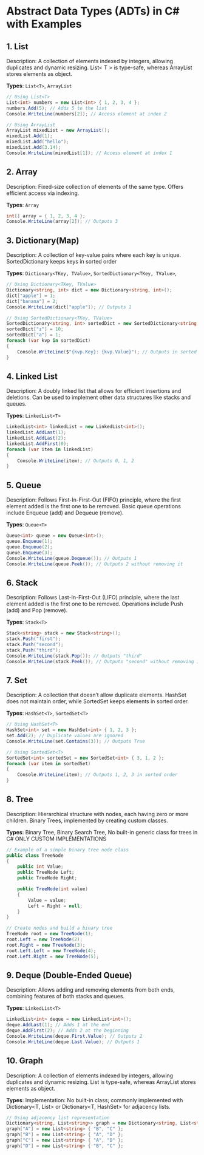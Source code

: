 # Abstract Data Types (ADTs) in C# with Examples

## 1. List

Description: A collection of elements indexed by integers, allowing duplicates and dynamic resizing. List< T > is type-safe, whereas ArrayList stores elements as object.

**Types**: `List<T>`, `ArrayList`

```csharp
// Using List<T>
List<int> numbers = new List<int> { 1, 2, 3, 4 };
numbers.Add(5); // Adds 5 to the list
Console.WriteLine(numbers[2]); // Access element at index 2

// Using ArrayList
ArrayList mixedList = new ArrayList();
mixedList.Add(1);
mixedList.Add("hello");
mixedList.Add(3.14);
Console.WriteLine(mixedList[1]); // Access element at index 1
```

## 2. Array

Description: Fixed-size collection of elements of the same type. Offers efficient access via indexing.

**Types**: `Array`

```csharp
int[] array = { 1, 2, 3, 4 };
Console.WriteLine(array[2]); // Outputs 3
```

## 3. Dictionary(Map)

Description: A collection of key-value pairs where each key is unique. SortedDictionary keeps keys in sorted order

**Types**: `Dictionary<TKey, TValue>`, `SortedDictionary<TKey, TValue>`,

```csharp
// Using Dictionary<TKey, TValue>
Dictionary<string, int> dict = new Dictionary<string, int>();
dict["apple"] = 1;
dict["banana"] = 2;
Console.WriteLine(dict["apple"]); // Outputs 1

// Using SortedDictionary<TKey, TValue>
SortedDictionary<string, int> sortedDict = new SortedDictionary<string, int>();
sortedDict["z"] = 10;
sortedDict["a"] = 1;
foreach (var kvp in sortedDict)
{
    Console.WriteLine($"{kvp.Key}: {kvp.Value}"); // Outputs in sorted order by key
}
```

## 4. Linked List

Description: A doubly linked list that allows for efficient insertions and deletions. Can be used to implement other data structures like stacks and queues.

**Types**: `LinkedList<T>`

```csharp
LinkedList<int> linkedList = new LinkedList<int>();
linkedList.AddLast(1);
linkedList.AddLast(2);
linkedList.AddFirst(0);
foreach (var item in linkedList)
{
    Console.WriteLine(item); // Outputs 0, 1, 2
}
```

## 5. Queue

Description: Follows First-In-First-Out (FIFO) principle, where the first element added is the first one to be removed. Basic queue operations include Enqueue (add) and Dequeue (remove).

**Types**: `Queue<T>`

```csharp
Queue<int> queue = new Queue<int>();
queue.Enqueue(1);
queue.Enqueue(2);
queue.Enqueue(3);
Console.WriteLine(queue.Dequeue()); // Outputs 1
Console.WriteLine(queue.Peek()); // Outputs 2 without removing it
```

## 6. Stack

Description: Follows Last-In-First-Out (LIFO) principle, where the last element added is the first one to be removed. Operations include Push (add) and Pop (remove).

**Types**: `Stack<T>`

```csharp
Stack<string> stack = new Stack<string>();
stack.Push("first");
stack.Push("second");
stack.Push("third");
Console.WriteLine(stack.Pop()); // Outputs "third"
Console.WriteLine(stack.Peek()); // Outputs "second" without removing it
```

## 7. Set

Description: A collection that doesn’t allow duplicate elements. HashSet does not maintain order, while SortedSet keeps elements in sorted order.

**Types**: `HashSet<T>`, `SortedSet<T>`

```csharp
// Using HashSet<T>
HashSet<int> set = new HashSet<int> { 1, 2, 3 };
set.Add(2); // Duplicate values are ignored
Console.WriteLine(set.Contains(3)); // Outputs True

// Using SortedSet<T>
SortedSet<int> sortedSet = new SortedSet<int> { 3, 1, 2 };
foreach (var item in sortedSet)
{
    Console.WriteLine(item); // Outputs 1, 2, 3 in sorted order
}
```

## 8. Tree

Description: Hierarchical structure with nodes, each having zero or more children. Binary Trees, implemented by creating custom classes.

**Types**: Binary Tree, Binary Search Tree,
No built-in generic class for trees in C#
ONLY CUSTOM IMPLEMENTATIONS

```csharp
// Example of a simple binary tree node class
public class TreeNode
{
    public int Value;
    public TreeNode Left;
    public TreeNode Right;

    public TreeNode(int value)
    {
        Value = value;
        Left = Right = null;
    }
}

// Create nodes and build a binary tree
TreeNode root = new TreeNode(1);
root.Left = new TreeNode(2);
root.Right = new TreeNode(3);
root.Left.Left = new TreeNode(4);
root.Left.Right = new TreeNode(5);
```

## 9. Deque (Double-Ended Queue)

Description: Allows adding and removing elements from both ends, combining features of both stacks and queues.

**Types**: `LinkedList<T>`

```csharp
LinkedList<int> deque = new LinkedList<int>();
deque.AddLast(1); // Adds 1 at the end
deque.AddFirst(2); // Adds 2 at the beginning
Console.WriteLine(deque.First.Value); // Outputs 2
Console.WriteLine(deque.Last.Value); // Outputs 1

```

## 10. Graph

Description: A collection of elements indexed by integers, allowing duplicates and dynamic resizing. List<T> is type-safe, whereas ArrayList stores elements as object.

**Types**: Implementation: No built-in class; commonly implemented with Dictionary<T, List<T>> or Dictionary<T, HashSet<T>> for adjacency lists.

```csharp
// Using adjacency list representation
Dictionary<string, List<string>> graph = new Dictionary<string, List<string>>();
graph["A"] = new List<string> { "B", "C" };
graph["B"] = new List<string> { "A", "D" };
graph["C"] = new List<string> { "A", "D" };
graph["D"] = new List<string> { "B", "C" };

```
